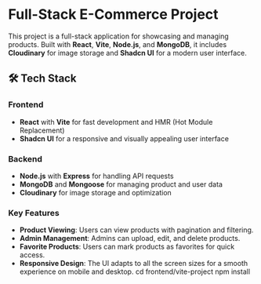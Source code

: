 # Full-Stack E-Commerce Project

This project is a full-stack application for showcasing and managing products. Built with **React**, **Vite**, **Node.js**, and **MongoDB**, it includes **Cloudinary** for image storage and **Shadcn UI** for a modern user interface.

## 🛠 Tech Stack

### Frontend

- **React** with **Vite** for fast development and HMR (Hot Module Replacement)
- **Shadcn UI** for a responsive and visually appealing user interface

### Backend

- **Node.js** with **Express** for handling API requests
- **MongoDB** and **Mongoose** for managing product and user data
- **Cloudinary** for image storage and optimization

### Key Features

- **Product Viewing**: Users can view products with pagination and filtering.
- **Admin Management**: Admins can upload, edit, and delete products.
- **Favorite Products**: Users can mark products as favorites for quick access.
- **Responsive Design**: The UI adapts to all the screen sizes for a smooth experience on mobile and desktop.
  cd frontend/vite-project
  npm install
